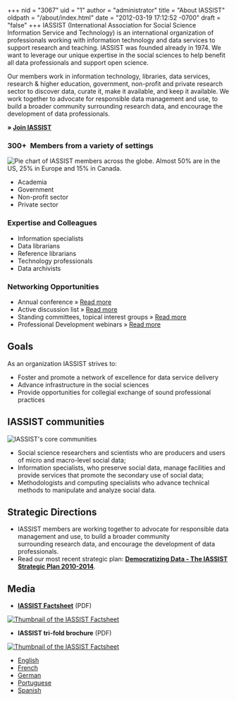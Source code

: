 +++
nid = "3067"
uid = "1"
author = "administrator"
title = "About IASSIST"
oldpath = "/about/index.html"
date = "2012-03-19 17:12:52 -0700"
draft = "false"
+++
IASSIST (International Association for Social Science Information Service and Technology) is an international organization of professionals working with information technology and data services to support research and teaching. IASSIST was founded already in 1974. We want to leverage our unique expertise in the social sciences to help benefit all data professionals and support open science.

Our members work in information technology, libraries, data services, research & higher education, government, non-profit and private research sector to discover data, curate it, make it available, and keep it available. We work together to advocate for responsible data management and use, to build a broader community surrounding research data, and encourage the development of data professionals.

**&raquo; [Join IASSIST](/about/become-a-member "More information on becoming a member")**

### 300+  Members from a variety of settings

![Pie chart of IASSIST members across the globe. Almost 50% are in the US, 25% in Europe and 15% in Canada.](/img/about/trial2.jpg "IASSIST members across the globe")

-   Academia
-   Government
-   Non-profit sector
-   Private sector

### Expertise and Colleagues

-   Information specialists
-   Data librarians
-   Reference librarians
-   Technology professionals
-   Data archivists

### Networking Opportunities

-   Annual conference &raquo; [Read more ](/conferences/conferences "Read more about our annual conference")
-   Active discussion list &raquo; [Read more ](/about/iassist-discussion-list "Read more about our discussion list")
-   Standing committees, topical interest groups &raquo; [Read more ](/about/committees-and-groups "Read more about our committees and groups")
-   Professional Development webinars  &raquo; [Read more ](/about/webinars "Read more about our webinars")

## Goals

As an organization IASSIST strives to:

-   Foster and promote a network of excellence for data service delivery
-   Advance infrastructure in the social sciences
-   Provide opportunities for collegial exchange of sound professional
    practices

## IASSIST communities 

![IASSIST's core communities](/img/about/vendiagram_final.png)

<!--
Alternative image markdown

{{< figure src="/img/about/vendiagram_final.png" title="Our core communities" >}}
-->

-   Social science researchers and scientists who are producers and
    users of micro and macro-level social data;
-   Information specialists, who preserve social data, manage facilities
    and provide services that promote the secondary use of social data;
-   Methodologists and computing specialists who advance technical
    methods to manipulate and analyze social data.

## Strategic Directions

-   IASSIST members are working together to advocate for responsible data management and use, to build a broader community surrounding research data, and encourage the development of data professionals.
-   Read our most recent strategic plan: **[Democratizing Data - The IASSIST Strategic Plan 2010-2014](https://iassistdata.org/about/strategic-plan)**.

## Media

-   **[IASSIST Factsheet](/file/about/iassist_factsheet_2016.pdf)** (PDF)

[![Thumbnail of the IASSIST Factsheet](/img/about/factsheet2016.jpg "IASSIST Factsheet")](/file/about/iassist_factsheet_2016.pdf)

- **IASSIST tri-fold brochure** (PDF)

[![Thumbnail of the IASSIST Factsheet](/img/about/brochurethumb_2.jpg "IASSIST tri-fold brochure")](/file/about/printiassistbrochure_2013.pdf)

-   [English](/file/about/printiassistbrochure_2013.pdf)
-   [French](/file/about/printiassistbrochurefrench_2012.pdf)
-   [German](/file/about/printiassistbrochuregerman_2013.pdf)
-   [Portuguese](/file/about/printiassistbrochureport_2012.pdf)
-   [Spanish](/file/about/printiassistbrochurespanish_2012.pdf)
